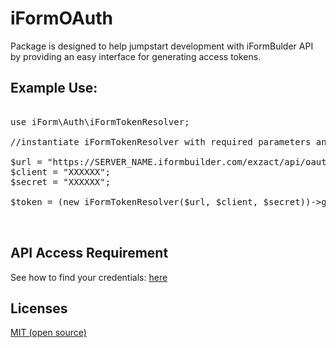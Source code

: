 # iFormOAuth

<p>Package is designed to help jumpstart development with iFormBulder API by providing an easy interface for generating access tokens.</p> 

<h2>Example Use:</h2>


<pre>

use iForm\Auth\iFormTokenResolver;

//instantiate iFormTokenResolver with required parameters and call getToken() method

$url = "https://SERVER_NAME.iformbuilder.com/exzact/api/oauth/token";
$client = "XXXXXX";
$secret = "XXXXXX";

$token = (new iFormTokenResolver($url, $client, $secret))->getToken(); 


</pre>

<h2>API Access Requirement</h2>

<p>See how to find your credentials: <a href="https://iformbuilder.zendesk.com/hc/en-us/articles/201702900-What-are-the-API-Apps-Start-Here-">here</a></p>

<h2>Licenses</h2>
<a href="http://opensource.org/licenses/MIT">MIT (open source)</a>

